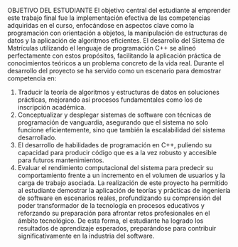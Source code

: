 OBJETIVO DEL ESTUDIANTE
El objetivo central del estudiante al emprender este trabajo final fue la implementación
efectiva de las competencias adquiridas en el curso, enfocándose en aspectos clave
como la programación con orientación a objetos, la manipulación de estructuras de
datos y la aplicación de algoritmos eficientes. El desarrollo del Sistema de Matrículas
utilizando el lenguaje de programación C++ se alineó perfectamente con estos
propósitos, facilitando la aplicación práctica de conocimientos teóricos a un problema
concreto de la vida real.
Durante el desarrollo del proyecto se ha servido como un escenario para demostrar
competencia en:
1. Traducir la teoría de algoritmos y estructuras de datos en soluciones prácticas,
mejorando así procesos fundamentales como los de inscripción académica.
2. Conceptualizar y desplegar sistemas de software con técnicas de programación
de vanguardia, asegurando que el sistema no solo funcione eficientemente, sino
que también la escalabilidad del sistema desarrollado.
3. El desarrollo de habilidades de programación en C++, puliendo su capacidad
para producir código que es a la vez robusto y accesible para futuros
mantenimientos.
4. Evaluar el rendimiento computacional del sistema para predecir su
comportamiento frente a un incremento en el volumen de usuarios y la carga de
trabajo asociada.
La realización de este proyecto ha permitido al estudiante demostrar la aplicación de
teorías y prácticas de ingeniería de software en escenarios reales, profundizando su
comprensión del poder transformador de la tecnología en procesos educativos y
reforzando su preparación para afrontar retos profesionales en el ámbito tecnológico. De
esta forma, el estudiante ha logrado los resultados de aprendizaje esperados,
preparándose para contribuir significativamente en la industria del software.
